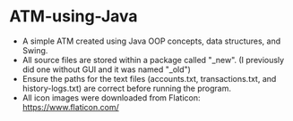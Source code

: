 # ATM-using-Java
- A simple ATM created using Java OOP concepts, data structures, and Swing.
- All source files are stored within a package called "_new". (I previously did one without GUI and it was named "_old")
- Ensure the paths for the text files (accounts.txt, transactions.txt, and history-logs.txt) are correct before running the program.
- All icon images were downloaded from Flaticon: https://www.flaticon.com/
